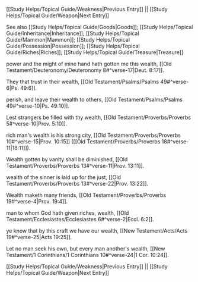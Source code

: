 [[Study Helps/Topical Guide/Weakness|Previous Entry]]  ||  [[Study Helps/Topical Guide/Weapon|Next Entry]]

 See also [[Study Helps/Topical Guide/Goods|Goods]]; [[Study Helps/Topical Guide/Inheritance|Inheritance]]; [[Study Helps/Topical Guide/Mammon|Mammon]]; [[Study Helps/Topical Guide/Possession|Possession]]; [[Study Helps/Topical Guide/Riches|Riches]]; [[Study Helps/Topical Guide/Treasure|Treasure]]

 power and the might of mine hand hath gotten me this wealth, [[Old Testament/Deuteronomy/Deuteronomy 8#^verse-17|Deut. 8:17]].

 They that trust in their wealth, [[Old Testament/Psalms/Psalms 49#^verse-6|Ps. 49:6]].

 perish, and leave their wealth to others, [[Old Testament/Psalms/Psalms 49#^verse-10|Ps. 49:10]].

 Lest strangers be filled with thy wealth, [[Old Testament/Proverbs/Proverbs 5#^verse-10|Prov. 5:10]].

 rich man's wealth is his strong city, [[Old Testament/Proverbs/Proverbs 10#^verse-15|Prov. 10:15]] ([[Old Testament/Proverbs/Proverbs 18#^verse-11|18:11]]).

 Wealth gotten by vanity shall be diminished, [[Old Testament/Proverbs/Proverbs 13#^verse-11|Prov. 13:11]].

 wealth of the sinner is laid up for the just, [[Old Testament/Proverbs/Proverbs 13#^verse-22|Prov. 13:22]].

 Wealth maketh many friends, [[Old Testament/Proverbs/Proverbs 19#^verse-4|Prov. 19:4]].

 man to whom God hath given riches, wealth, [[Old Testament/Ecclesiastes/Ecclesiastes 6#^verse-2|Eccl. 6:2]].

 ye know that by this craft we have our wealth, [[New Testament/Acts/Acts 19#^verse-25|Acts 19:25]].

 Let no man seek his own, but every man another's wealth, [[New Testament/1 Corinthians/1 Corinthians 10#^verse-24|1 Cor. 10:24]].

[[Study Helps/Topical Guide/Weakness|Previous Entry]]  ||  [[Study Helps/Topical Guide/Weapon|Next Entry]]